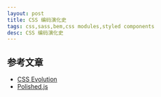 ```yaml
---
layout: post
title: CSS 编码演化史
tags: css,sass,bem,css modules,styled components
desc: CSS 编码演化史
---
```


## 参考文章
* [CSS Evolution](https://medium.com/@perezpriego7/css-evolution-from-css-sass-bem-css-modules-to-styled-components-d4c1da3a659b)
* [Polished.js](https://polished.js.org/)
